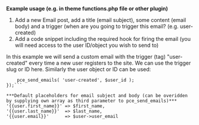 **Example usage (e.g. in theme functions.php file or other plugin)**

1. Add a new Email post, add a title (email subject), some content (email body) and a trigger (when are you going to trigger this email? (e.g. user-created)
2. Add a code snippet including the required hook for firing the email (you will need access to the user ID/object you wish to send to)

In this example we will send a custom email with the trigger (tag) "user-created" every time a new user registers to the site.
We can use the trigger slug or ID here. Similarly the user object or ID can be used:

```add_action( 'user_register', function ( $user_id ) {  
    pce_send_emails( 'user-created', $user_id );  
});```

***Default placeholders for email subject and body (can be overidden by supplying own array as third parameter to pce_send_emails)***
'{{user.first_name}}' => $first_name,  
'{{user.last_name}}'  => $last_name,  
'{{user.email}}'      => $user->user_email  